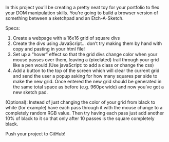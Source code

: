 In this project you’ll be creating a pretty neat toy for your portfolio to flex your DOM manipulation skills. 
You’re going to build a browser version of something between a sketchpad and an Etch-A-Sketch.

Specs:

1. Create a webpage with a 16x16 grid of square divs
2. Create the divs using JavaScript… don’t try making them by hand with copy and pasting in your html file!
3. Set up a “hover” effect so that the grid divs change color when your mouse passes over them, leaving a (pixelated) trail through your grid like a pen    would.(Use javaScript: to add a class or change the css)
4. Add a button to the top of the screen which will clear the current grid and send the user a popup asking for how many squares per side to make the       new grid. Once entered the new grid should be generated in the same total space as before (e.g. 960px wide) and now you’ve got a new sketch pad.

(Optional): Instead of just changing the color of your grid from black to white (for example) have each pass through it with the mouse change to a completely random RGB value. Then try having each pass just add another 10% of black to it so that only after 10 passes is the square completely black.

Push your project to GitHub!
